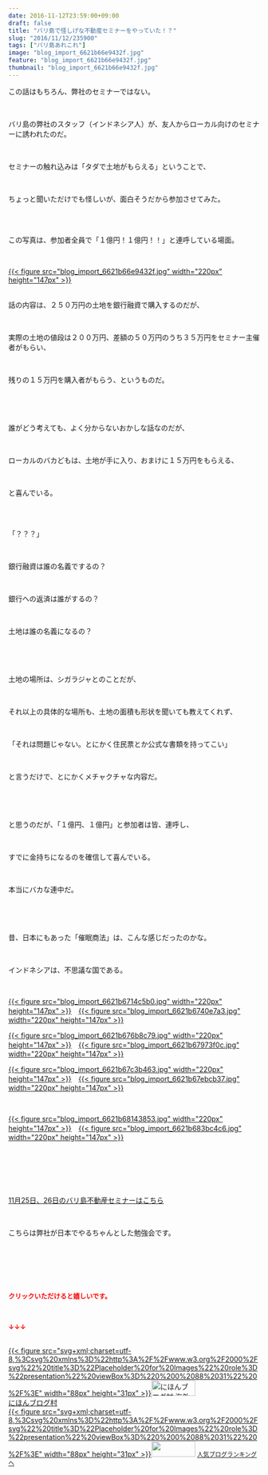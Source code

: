 ```yaml
---
date: 2016-11-12T23:59:00+09:00
draft: false
title: "バリ島で怪しげな不動産セミナーをやっていた！？"
slug: "2016/11/12/235900"
tags: ["バリ島あれこれ"]
image: "blog_import_6621b66e9432f.jpg"
feature: "blog_import_6621b66e9432f.jpg"
thumbnail: "blog_import_6621b66e9432f.jpg"
---
```

<p>この話はもちろん、弊社のセミナーではない。</p><p> </p><p>バリ島の弊社のスタッフ（インドネシア人）が、友人からローカル向けのセミナーに誘われたのだ。</p><p> </p><p>セミナーの触れ込みは「タダで土地がもらえる」ということで、</p><p> </p><p>ちょっと聞いただけでも怪しいが、面白そうだから参加させてみた。</p><p> </p><p><br/>この写真は、参加者全員で「１億円！１億円！！」と連呼している場面。</p><p> </p><p><a href="blog_import_6621b670042d4.jpg">{{< figure src="blog_import_6621b66e9432f.jpg" width="220px" height="147px" >}}</a></p><p><br/>話の内容は、２５０万円の土地を銀行融資で購入するのだが、</p><p> </p><p>実際の土地の値段は２００万円、差額の５０万円のうち３５万円をセミナー主催者がもらい、</p><p> </p><p>残りの１５万円を購入者がもらう、というものだ。</p><p> </p><p> </p><p>誰がどう考えても、よく分からないおかしな話なのだが、</p><p> </p><p>ローカルのバカどもは、土地が手に入り、おまけに１５万円をもらえる、</p><p> </p><p>と喜んでいる。</p><p> </p><p><br/>「？？？」</p><p> </p><p>銀行融資は誰の名義でするの？</p><p> </p><p>銀行への返済は誰がするの？</p><p> </p><p>土地は誰の名義になるの？</p><p> </p><p> </p><p>土地の場所は、シガラジャとのことだが、</p><p> </p><p>それ以上の具体的な場所も、土地の面積も形状を聞いても教えてくれず、</p><p> </p><p>「それは問題じゃない。とにかく住民票とか公式な書類を持ってこい」</p><p> </p><p>と言うだけで、とにかくメチャクチャな内容だ。</p><p> </p><p> </p><p>と思うのだが、「１億円、１億円」と参加者は皆、連呼し、</p><p> </p><p>すでに金持ちになるのを確信して喜んでいる。</p><p> </p><p>本当にバカな連中だ。</p><p> </p><p> </p><p>昔、日本にもあった「催眠商法」は、こんな感じだったのかな。</p><p> </p><p>インドネシアは、不思議な国である。</p><p> </p><p><a href="blog_import_6621b67269edc.jpg">{{< figure src="blog_import_6621b6714c5b0.jpg" width="220px" height="147px" >}}</a>　<a href="blog_import_6621b67523a32.jpg">{{< figure src="blog_import_6621b6740e7a3.jpg" width="220px" height="147px" >}}</a></p><p><a href="blog_import_6621b677ceacb.jpg">{{< figure src="blog_import_6621b676b8c79.jpg" width="220px" height="147px" >}}</a>　<a href="blog_import_6621b67a8569a.jpg">{{< figure src="blog_import_6621b67973f0c.jpg" width="220px" height="147px" >}}</a></p><p><a href="blog_import_6621b67d50ea1.jpg">{{< figure src="blog_import_6621b67c3b463.jpg" width="220px" height="147px" >}}</a>　<a href="blog_import_6621b67fcf16f.jpg">{{< figure src="blog_import_6621b67ebcb37.jpg" width="220px" height="147px" >}}</a></p><p> </p><p><a href="blog_import_6621b682583fc.jpg">{{< figure src="blog_import_6621b68143853.jpg" width="220px" height="147px" >}}</a>　<a href="blog_import_6621b6851450b.jpg">{{< figure src="blog_import_6621b683bc4c6.jpg" width="220px" height="147px" >}}</a></p><p></p><p> </p><p> </p><p></p><p> </p><p><a href="iin.co.jp" target="_blank"><span style="text-decoration: underline;">11月25日、26日のバリ島不動産セミナーはこちら</span></a></p><p></p><p> </p><p>こちらは弊社が日本でやるちゃんとした勉強会です。</p><p></p><p> </p><p> </p><p></p><p> </p><p><font color="#ff0000" size="2"><strong>クリックいただけると嬉しいです。</strong></font></p><p></p><p> </p><p><font color="#ff0000" size="2"><strong>↓↓↓</strong></font></p><p><br/><a href="ranking.html?p_cid=01260127" target="_blank">{{< figure src="svg+xml;charset=utf-8,%3Csvg%20xmlns%3D%22http%3A%2F%2Fwww.w3.org%2F2000%2Fsvg%22%20title%3D%22Placeholder%20for%20Images%22%20role%3D%22presentation%22%20viewBox%3D%220%200%2088%2031%22%20%2F%3E" width="88px" height="31px" >}}<noscript><img width="88" height="31" alt="にほんブログ村 海外生活ブログ バリ島情報へ" src="https://img-proxy.blog-video.jp/images?url=http%3A%2F%2Foverseas.blogmura.com%2Fbali%2Fimg%2Fbali88_31.gif" border="0"></noscript></a><br/><a href="ranking.html?p_cid=01260127" target="_blank">にほんブログ村</a><br/><a title="人気ブログランキングへ" href="link.php?1804582">{{< figure src="svg+xml;charset=utf-8,%3Csvg%20xmlns%3D%22http%3A%2F%2Fwww.w3.org%2F2000%2Fsvg%22%20title%3D%22Placeholder%20for%20Images%22%20role%3D%22presentation%22%20viewBox%3D%220%200%2088%2031%22%20%2F%3E" width="88px" height="31px" >}}<noscript><img width="88" height="31" src="https://blog.with2.net/img/banner/banner_22.gif" border="0"></noscript></a> <a style="font-size: 12px;" href="link.php?1804582">人気ブログランキングへ</a></p>

